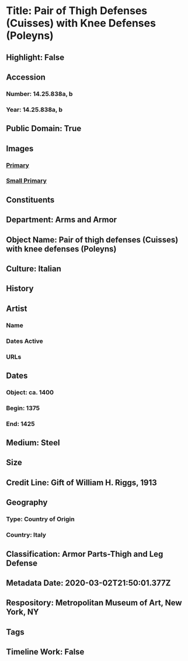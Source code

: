 # Title: Pair of Thigh Defenses (Cuisses) with Knee Defenses (Poleyns)
## Highlight: False
## Accession
### Number: 14.25.838a, b
### Year: 14.25.838a, b
## Public Domain: True
## Images
### [Primary](https://images.metmuseum.org/CRDImages/aa/original/14.25.838a–b_card001_July2014.jpg)
### [Small Primary](https://images.metmuseum.org/CRDImages/aa/web-large/14.25.838a–b_card001_July2014.jpg)
## Constituents
## Department: Arms and Armor
## Object Name: Pair of thigh defenses (Cuisses) with knee defenses (Poleyns)
## Culture: Italian
## History
## Artist
### Name
### Dates Active
### URLs
## Dates
### Object: ca. 1400
### Begin: 1375
### End: 1425
## Medium: Steel
## Size
## Credit Line: Gift of William H. Riggs, 1913
## Geography
### Type: Country of Origin
### Country: Italy
## Classification: Armor Parts-Thigh and Leg Defense
## Metadata Date: 2020-03-02T21:50:01.377Z
## Respository: Metropolitan Museum of Art, New York, NY
## Tags
## Timeline Work: False